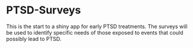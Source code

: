 # PTSD-Surveys

This is the start to a shiny app for early PTSD treatments. 
The surveys will be used to identify specific needs of those exposed to events that could possibly lead to PTSD.
